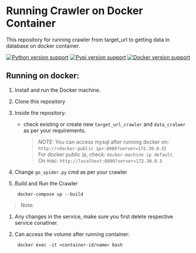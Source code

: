 # Running Crawler on Docker Container
This repository for running crawler from target_url to getting data in database on docker container. 

[![Python version support][shield-python]](#)
[![Pypi version support][shield-pypi]](#)
[![Docker version support][shield-docker]](#)


## Running on docker:
1. Install and run the Docker machine.
2. Clone this repository 
3. Inside the repository:
    * check existing or create new `target_url_crawler` and `data_cralwer` as per your requirements.
       >_NOTE:_ You can access mysql after running docker on: <br />`http://<docker-public ip>:8080?server=172.30.0.5`) <br />
        For docker public ip, check: `docker-machine ip default` <br />
        On mac: `http://localhost:8080?server=172.30.0.5`
         
4. Change `go_spider.py` cmd as per your crawler
5. Build and Run the Crawler
    
        docker-compose up --build

>Note: 
1. Any changes in the service, make sure you first delete respective service conatiner.
2. Can access the volume after running container:

        docker exec -it <container-id/name> bash

[shield-python]: https://img.shields.io/badge/python-v3.5.0-blue.svg
[shield-docker]: https://img.shields.io/badge/Docker-v3-blue.svg
[shield-pypi]: https://img.shields.io/badge/pypi-v9.0.1-blue.svg
[shield-build]: https://img.shields.io/badge/build-passing-brightgreen.svg
